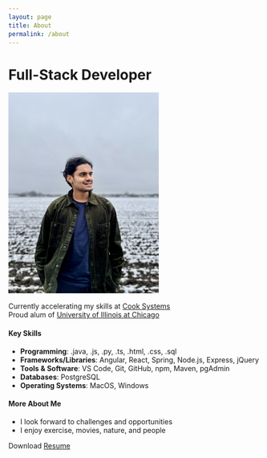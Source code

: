 ```yaml
---
layout: page
title: About
permalink: /about
---
```


# Full-Stack Developer

<img src="https://github.com/sarthak-p/portfolio/blob/gh-pages/assets/img/misc/Sarthak%20Photo.jpg?raw=true" width="300" height="400">

Currently accelerating my skills at [Cook Systems](https://cooksys.com/FastTrack/)<br>
Proud alum of [University of Illinois at Chicago](https://cs.uic.edu)<br>

#### Key Skills

- **Programming**: .java, .js, .py, .ts, .html, .css, .sql<br>
- **Frameworks/Libraries**: Angular, React, Spring, Node.js, Express, jQuery<br>
- **Tools & Software**: VS Code, Git, GitHub, npm, Maven, pgAdmin<br>
- **Databases**: PostgreSQL<br>
- **Operating Systems**: MacOS, Windows<br>


#### More About Me

- I look forward to challenges and opportunities<br>
- I enjoy exercise, movies, nature, and people<br>

Download <a href="https://github.com/sarthak-p/portfolio/blob/gh-pages/assets/files/Sarthak%20Patipati%20Resume.pdf" target="_blank">Resume</a>
